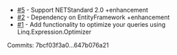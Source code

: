  - [#5](https://github.com/StefH/QueryInterceptor.Core/issues/5) - Support NETStandard 2.0 +enhancement
 - [#2](https://github.com/StefH/QueryInterceptor.Core/issues/2) - Dependency on EntityFramework +enhancement
 - [#1](https://github.com/StefH/QueryInterceptor.Core/issues/1) - Add functionality to optimize your queries using Linq.Expression.Optimizer

Commits: 7bcf03f3a0...647b076a21
